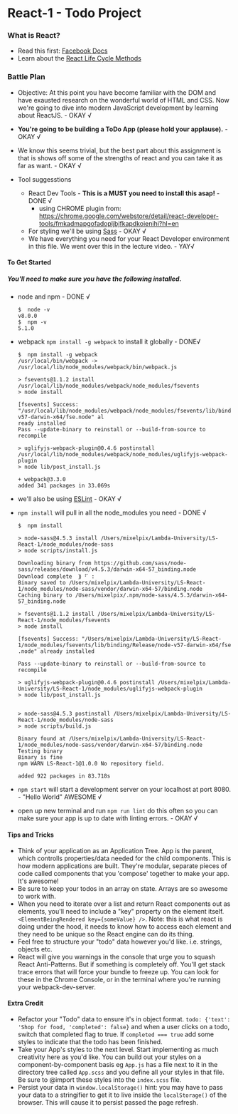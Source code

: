 # React-1 - Todo Project

### What is React?
- Read this first: [Facebook Docs](https://facebook.github.io/react/docs/hello-world.html)
- Learn about the [React Life Cycle Methods](https://engineering.musefind.com/react-lifecycle-methods-how-and-when-to-use-them-2111a1b692b1)

### Battle Plan
 - Objective: At this point you have become familiar with the DOM and have exausted research on the wonderful world of HTML and CSS. Now we're going to dive into modern JavaScript development by learning about ReactJS. - OKAY √
 - **You're going to be building a ToDo App (please hold your applause).** - OKAY √
 - We know this seems trivial, but the best part about this assignment is that is shows off some of the strengths of react and you can take it as far as want. - OKAY √

  - Tool suggesstions
    - React Dev Tools - **This is a MUST you need to install this asap!** - DONE √
      - using CHROME plugin from: https://chrome.google.com/webstore/detail/react-developer-tools/fmkadmapgofadopljbjfkapdkoienihi?hl=en
    - For styling we'll be using [Sass](http://sass-lang.com/) - OKAY √
    - We have everything you need for your React Developer environment in this file. We went over this in the lecture video. - YAY√

#### To Get Started
##### You'll need to make sure you have the following installed.
  - node and npm - DONE √
    ```console
    $  node -v
    v8.0.0
    $  npm -v
    5.1.0
    ```

  - webpack `npm install -g webpack` to install it globally - DONE√
    ```console
    $  npm install -g webpack
    /usr/local/bin/webpack -> /usr/local/lib/node_modules/webpack/bin/webpack.js

    > fsevents@1.1.2 install /usr/local/lib/node_modules/webpack/node_modules/fsevents
    > node install

    [fsevents] Success: "/usr/local/lib/node_modules/webpack/node_modules/fsevents/lib/binding/Release/node-v57-darwin-x64/fse.node" al
    ready installed
    Pass --update-binary to reinstall or --build-from-source to recompile

    > uglifyjs-webpack-plugin@0.4.6 postinstall /usr/local/lib/node_modules/webpack/node_modules/uglifyjs-webpack-plugin
    > node lib/post_install.js

    + webpack@3.3.0
    added 341 packages in 33.069s
    ```
  - we'll also be using [ESLint](https://www.npmjs.com/package/eslint-watch) - OKAY √
  - `npm install` will pull in all the node_modules you need - DONE √
    ```console
    $  npm install

    > node-sass@4.5.3 install /Users/mixelpix/Lambda-University/LS-React-1/node_modules/node-sass
    > node scripts/install.js

    Downloading binary from https://github.com/sass/node-sass/releases/download/v4.5.3/darwin-x64-57_binding.node
    Download complete  ⸩ ⠋ :
    Binary saved to /Users/mixelpix/Lambda-University/LS-React-1/node_modules/node-sass/vendor/darwin-x64-57/binding.node
    Caching binary to /Users/mixelpix/.npm/node-sass/4.5.3/darwin-x64-57_binding.node

    > fsevents@1.1.2 install /Users/mixelpix/Lambda-University/LS-React-1/node_modules/fsevents
    > node install

    [fsevents] Success: "/Users/mixelpix/Lambda-University/LS-React-1/node_modules/fsevents/lib/binding/Release/node-v57-darwin-x64/fse
    .node" already installed

    Pass --update-binary to reinstall or --build-from-source to recompile

    > uglifyjs-webpack-plugin@0.4.6 postinstall /Users/mixelpix/Lambda-University/LS-React-1/node_modules/uglifyjs-webpack-plugin
    > node lib/post_install.js


    > node-sass@4.5.3 postinstall /Users/mixelpix/Lambda-University/LS-React-1/node_modules/node-sass
    > node scripts/build.js

    Binary found at /Users/mixelpix/Lambda-University/LS-React-1/node_modules/node-sass/vendor/darwin-x64-57/binding.node
    Testing binary
    Binary is fine
    npm WARN LS-React-1@1.0.0 No repository field.

    added 922 packages in 83.718s
    ```
  - `npm start` will start a development server on your localhost at port 8080. - "Hello World" AWESOME √
  - open up new terminal and run `npm run lint` do this often so you can make sure your app is up to date with linting errors. - OKAY √

#### Tips and Tricks
  - Think of your application as an Application Tree. App is the parent, which controlls properties/data needed for the child components. This is how modern applications are built. They're modular, separate pieces of code called components that you 'compose' together to make your app. It's awesome!
  - Be sure to keep your todos in an array on state. Arrays are so awesome to work with.
  - When you need to iterate over a list and return React components out as elements, you'll need to include a "key" property on the element itself. `<ElementBeingRendered key={someValue} />`. Note: this is what react is doing under the hood, it needs to know how to access each element and they need to be unique so the React engine can do its thing.
  - Feel free to structure your "todo" data however you'd like. i.e. strings, objects etc.
  - React will give you warnings in the console that urge you to squash React Anti-Patterns. But if something is completely off. You'll get stack trace errors that will force your bundle to freeze up. You can look for these in the Chrome Console, or in the terminal where you're running your webpack-dev-server.

#### Extra Credit
  - Refactor your "Todo" data to ensure it's in object format. `todo: {'text': 'Shop for food, 'completed': false}` and when a user clicks on a todo, switch that completed flag to true. If `completed === true` add some styles to indicate that the todo has been finished.
  - Take your App's styles to the next level. Start implementing as much creativity here as you'd like. You can build out your styles on a component-by-component basis eg `App.js` has a file next to it in the directory tree called `App.scss` and you define all your styles in that file. Be sure to @import these styles into the `index.scss` file.
  - Persist your data in `window.localStorage()` hint: you may have to pass your data to a stringifier to get it to live inside the `localStorage()` of the browser. This will cause it to persist passed the page refresh.
